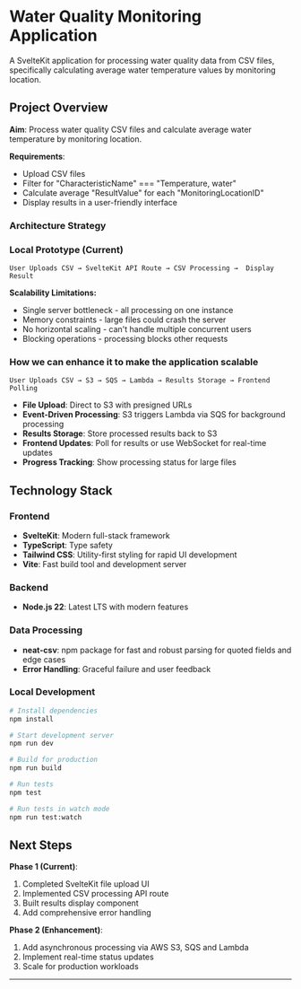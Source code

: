 # Water Quality Monitoring Application

A SvelteKit application for processing water quality data from CSV files, specifically calculating average water temperature values by monitoring location.

## **Project Overview**

**Aim**: Process water quality CSV files and calculate average water temperature by monitoring location.

**Requirements**:
- Upload CSV files
- Filter for "CharacteristicName" === "Temperature, water"  
- Calculate average "ResultValue" for each "MonitoringLocationID"
- Display results in a user-friendly interface

### **Architecture Strategy**

### **Local Prototype (Current)**
```
User Uploads CSV → SvelteKit API Route → CSV Processing →  Display Result
```
**Scalability Limitations:**
- Single server bottleneck - all processing on one instance
- Memory constraints - large files could crash the server
- No horizontal scaling - can't handle multiple concurrent users
- Blocking operations - processing blocks other requests


### **How we can enhance it to make the application scalable**
```
User Uploads CSV → S3 → SQS → Lambda → Results Storage → Frontend Polling
```
- **File Upload**: Direct to S3 with presigned URLs
- **Event-Driven Processing**: S3 triggers Lambda via SQS for background processing
- **Results Storage**: Store processed results back to S3
- **Frontend Updates**: Poll for results or use WebSocket for real-time updates
- **Progress Tracking**: Show processing status for large files

## **Technology Stack**

### **Frontend**
- **SvelteKit**: Modern full-stack framework
- **TypeScript**: Type safety
- **Tailwind CSS**: Utility-first styling for rapid UI development
- **Vite**: Fast build tool and development server

### **Backend**
- **Node.js 22**: Latest LTS with modern features


### **Data Processing**
- **neat-csv**: npm package for fast and robust parsing for quoted fields and edge cases
- **Error Handling**: Graceful failure and user feedback

### **Local Development**
```bash
# Install dependencies
npm install

# Start development server
npm run dev

# Build for production
npm run build

# Run tests
npm test

# Run tests in watch mode
npm run test:watch
```

## **Next Steps**

**Phase 1 (Current)**:
1. Completed SvelteKit file upload UI
2. Implemented CSV processing API route
3. Built results display component
4. Add comprehensive error handling


**Phase 2 (Enhancement)**:
1. Add asynchronous processing via AWS S3, SQS and Lambda
2. Implement real-time status updates
3. Scale for production workloads

---
